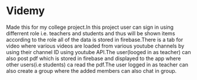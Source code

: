 # Videmy
Made this for my college project.In this project user can sign in using differrent role i.e. teachers and students and thus will be shown items according to the role all of the data is stored in firebase.There is a tab for video where various videos are loaded from various youtube channels by using their channel ID using youtube API.The user(looged in as teacher) can also post pdf which is stored in firebase and displayed to the app where other users(i.e students) ca
read the pdf.The user logged in as teacher can also create a group where the added members can also chat in group. 
